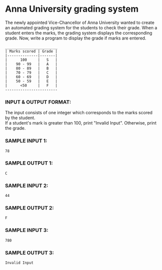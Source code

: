 # Anna University grading system

The newly appointed Vice-Chancellor of Anna University wanted to create an automated grading system for the students to check their grade. When a student enters the marks, the grading system displays the corresponding grade. Now, write a program to display the grade if marks are entered.

```
________________________
| Marks scored | Grade |
|--------------|-------| 
|      100     |   S   |
|    90 - 99   |   A   |
|    80 - 89   |   B   |
|    70 - 79   |   C   |
|    60 - 69   |   D   |
|    50 - 59   |   E   |
|      <50     |   F   |
------------------------
```

### INPUT & OUTPUT FORMAT:

The input consists of one integer which corresponds to the marks scored by the student. <br>
If a student's mark is greater than 100, print "Invalid Input". Otherwise, print the grade.

### SAMPLE INPUT 1:

```
78
```

### SAMPLE OUTPUT 1:

```
C
```

### SAMPLE INPUT 2:

```
44
```

### SAMPLE OUTPUT 2:

```
F
```

### SAMPLE INPUT 3:

```
780
```

### SAMPLE OUTPUT 3:

```
Invalid Input
```
